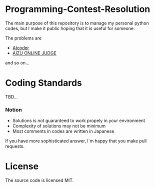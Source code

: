 # Programming-Contest-Resolution
The main purpose of this repository is to manage my personal python codes, but I make it public hoping that it is useful for someone.

The problems are
- [Atcoder](https://atcoder.jp/)
- [AIZU ONLINE JUDGE](https://judge.u-aizu.ac.jp/onlinejudge/)

and so on...

# Coding Standards
TBD...

### Notion
- Solutions is not guaranteed to work propely in your environment
- Complexity of solutions may not be minimum
- Most comments in codes are written in Japanese

If you have more sophisticated answer, I`m happy that you make pull requests.

# License
The source code is licensed MIT.
